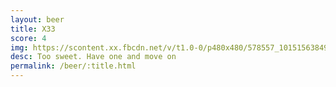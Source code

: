 ```yaml
---
layout: beer
title: X33
score: 4
img: https://scontent.xx.fbcdn.net/v/t1.0-0/p480x480/578557_10151563849238745_550093869_n.jpg?oh=1452b5cda9dfb673ad881a7295553f18&oe=583A6FE4
desc: Too sweet. Have one and move on
permalink: /beer/:title.html
---
```

